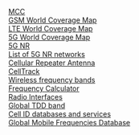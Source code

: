 [MCC](https://en.wikipedia.org/wiki/Mobile_country_code)<br>
[GSM World Coverage Map](https://www.worldtimezone.com/gsm.html)<br>
[LTE World Coverage Map](https://www.worldtimezone.com/4g.html)<br>
[5G World Coverage Map](https://www.worldtimezone.com/5g.html)<br>
[5G NR](https://en.m.wikipedia.org/wiki/5G_NR)<br>
[List of 5G NR networks](https://en.m.wikipedia.org/wiki/List_of_5G_NR_networks)<br>
[Cellular Repeater Antenna](http://people.csail.mit.edu/bkph/cellular_repeater_antenna)<br>
[CellTrack](http://www.afischer-online.de/sos/celltrack/)<br>
[Wireless frequency bands](https://www.sqimway.com/index.html)<br>
[Frequency Calculator](https://www.cellmapper.net/arfcn)<br>
[Radio Interfaces](https://www.frequencycheck.com/interfaces)<br>
[Global TDD band](https://techliberation.com/wp-content/uploads/2013/02/TDD_band.html)<br>
[Cell ID databases and services](https://en.wikipedia.org/wiki/GSM_Cell_ID#Cell_ID_databases_and_services)<br>
[Global Mobile Frequencies Database](https://www.spectrummonitoring.com/frequencies.php)
